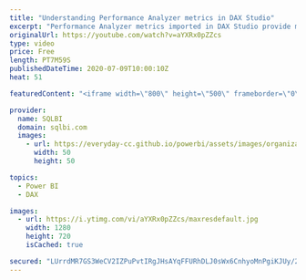 ```yaml
---
title: "Understanding Performance Analyzer metrics in DAX Studio"
excerpt: "Performance Analyzer metrics imported in DAX Studio provide many details not available in Power BI Desktop. Learn the meaning of each number and how to use them to find report bottlenecks. How to learn DAX: https://www.sqlbi.com/guides/dax/ DAX Studio: https://daxstudio.org/"
originalUrl: https://youtube.com/watch?v=aYXRx0pZZcs
type: video
price: Free
length: PT7M59S
publishedDateTime: 2020-07-09T10:00:10Z
heat: 51

featuredContent: "<iframe width=\"800\" height=\"500\" frameborder=\"0\" src=\"https://www.youtube.com/embed/aYXRx0pZZcs\" allow=\"accelerometer; autoplay; encrypted-media; gyroscope; picture-in-picture\" allowfullscreen></iframe>"

provider:
  name: SQLBI
  domain: sqlbi.com
  images:
    - url: https://everyday-cc.github.io/powerbi/assets/images/organizations/sqlbi.com-50x50.jpg
      width: 50
      height: 50

topics:
  - Power BI
  - DAX

images:
  - url: https://i.ytimg.com/vi/aYXRx0pZZcs/maxresdefault.jpg
    width: 1280
    height: 720
    isCached: true

secured: "LUrrdMR7GS3WeCV2IZPuPvtIRgJHsAYqFFURhDLJ0sWx6CnhyoMnPgiKJUy/2InjiHxEzI11J7oYLrGuGH1R2iDmcTCb5wMpePMWVTpHkg9YFQTI4prSk0o30xJ3mVs6cVjvl8bmA0AOsSlOy1E/Q0i9IHSr9JXFOS3OVDXKj0EDTDj41cMULk9Ou1/+Y0KrCX2F6EWTBPQJZ7aW1QeCMhshDurWrYnP2eJ6VAWvep3d2JQVjakbzXS6T3mOfNra2dUrI5SnF9mNsB0HpzIjwYU3Si/4UwlMGDXCxfzr0XF+7UQjmMLtt838Hb01amDkMrf8u2h43WVvlABYNRpwq7jUlzmVH3fkNzQRp6RqFlQPF8OHUX8wAiHLyZFwmTSYbbdbeFYp2fB638q44adik192UO0BC3+Q4qB3xWOEzu0=;17se5HYPnOBLTNWx0Q0i6g=="
---
```


